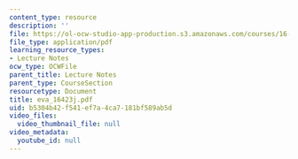 ```yaml
---
content_type: resource
description: ''
file: https://ol-ocw-studio-app-production.s3.amazonaws.com/courses/16-423j-aerospace-biomedical-and-life-support-engineering-spring-2006/b5304b42f541ef7a4ca7181bf589ab5d_eva_16423j.pdf
file_type: application/pdf
learning_resource_types:
- Lecture Notes
ocw_type: OCWFile
parent_title: Lecture Notes
parent_type: CourseSection
resourcetype: Document
title: eva_16423j.pdf
uid: b5304b42-f541-ef7a-4ca7-181bf589ab5d
video_files:
  video_thumbnail_file: null
video_metadata:
  youtube_id: null
---
```

